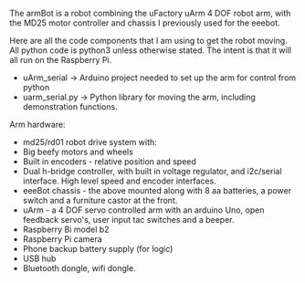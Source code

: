 The armBot is a robot combining the uFactory uArm 4 DOF robot arm, with the MD25 motor controller and chassis I previously used for the eeebot.

Here are all the code components that I am using to get the robot moving. All python code is python3 unless otherwise stated. The intent is that it will all run on the Raspberry Pi.

* uArm_serial -> Arduino project needed to set up the arm for control from python
* uarm_serial.py -> Python library for moving the arm, including demonstration functions.

Arm hardware:

* md25/rd01 robot drive system with:
 * Big beefy motors and wheels
 * Built in encoders - relative position and speed
 * Dual h-bridge controller, with built in voltage regulator, and i2c/serial interface. High level speed and encoder interfaces.
* eeeBot chassis - the above mounted along with 8 aa batteries, a power switch and a furniture castor at the front.
* uArm - a 4 DOF servo controlled arm with an arduino Uno, open feedback servo's, user input tac switches and a beeper.
* Raspberry Bi model b2
* Raspberry Pi camera
* Phone backup battery supply (for logic)
* USB hub
* Bluetooth dongle, wifi dongle.